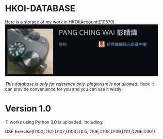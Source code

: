 # HKOI-DATABASE
Here is a storage of my work in HKOI(Account:E10570)
![file/account](file/account.png "accound")

*This database is only for reference only, plagiarism is not allowed.* 
Hope it can provide convenience for you and you can use it wistly!

# Version 1.0
11 works using Python 3.0 is uploaded, including:
  
  DSE Exercise(D100,D101,D102,D103,D105,D106,D108,D109,D111,D206,D301)
